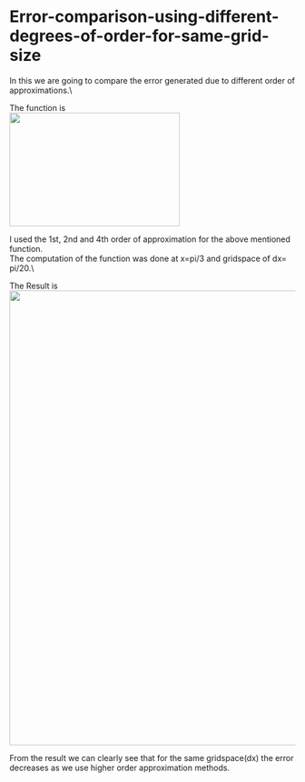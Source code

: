 # Error-comparison-using-different-degrees-of-order-for-same-grid-size
In this we are going to compare the error generated due to different order of approximations.\

The function is\
<img src="https://user-images.githubusercontent.com/74448981/105075379-b48f5100-5aaf-11eb-83c2-88c2cb179a55.png" height="200" width="300">

I used the 1st, 2nd and 4th order of approximation for the above mentioned function.\
The computation of the function was done at x=pi/3 and gridspace of dx= pi/20.\

The Result is\
<img src="https://user-images.githubusercontent.com/74448981/105624113-33381580-5e45-11eb-9579-03190fea36e1.JPG" height="800" width="1000">

From the result we can clearly see that for the same gridspace(dx) the error decreases as we use higher order approximation methods.
